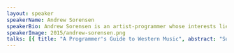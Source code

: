 ```yaml
---
layout: speaker
speakerName: Andrew Sorensen
speakerBio: Andrew Sorensen is an artist-programmer whose interests lie at the intersection of computer science and creative practice. Andrew is well known for creating the programming languages that he uses in live performance to generate improvised audiovisual theatre. He has been invited to perform these contemporary audiovisual improvisations around the world. Andrew is a Senior Research Fellow at the Queensland University of Technology and is the author of the Impromptu and Extempore programming language environments.
speakerImage: 2015/andrew-sorensen.png
talks: [{ title: "A Programmer's Guide to Western Music", abstract: "Sure to be entertaining, possibly even informative, A Programmer's Guide to Western Music will take the audience on a whirlwind tour of Western Music through the ages.  From gregorian chant to 20th Century serialism, Andrew will tease apart how music works, from a systems perspective. And if this doesn't sound hardcore enough for you this musical tour will be live-coded in Andrew's own, super high performance, DSP smashing, cyberphysical programming language - Extempore.  From the opening cadence to the final resolution A Programmer's Guide is a story of code, told through music.", link: 'https://www.youtube.com/embed/xpSYWd_aIiI' }]
---
```

